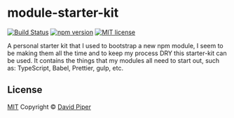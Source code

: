 # module-starter-kit

[![Build Status](https://travis-ci.com/dbpiper/module-starter-kit.svg?branch=master)](https://travis-ci.com/dbpiper/module-starter-kit)
[![npm version](http://img.shields.io/npm/v/@dbpiper/module-starter-kit.svg?style=flat)](https://npmjs.org/package/@dbpiper/module-starter-kit 'View this project on npm')
[![MIT license](http://img.shields.io/badge/license-MIT-brightgreen.svg)](http://opensource.org/licenses/MIT)

A personal starter kit that I used to bootstrap a new npm module, I seem to
be making them all the time and to keep my process DRY this starter-kit can be
used. It contains the things that my modules all need to start out, such as:
TypeScript, Babel, Prettier, gulp, etc.

## License

[MIT](https://github.com/dbpiper/module-starter-kit/blob/master/LICENSE) Copyright
© [David Piper](https://github.com/dbpiper)
